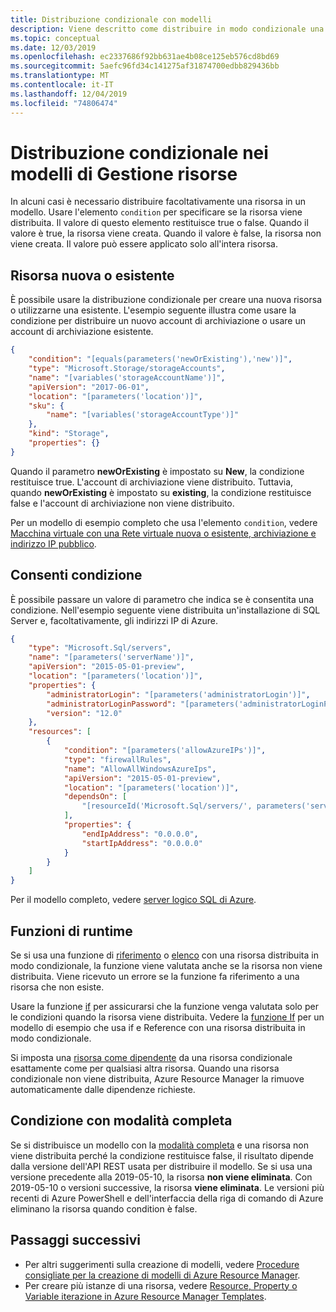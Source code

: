 ```yaml
---
title: Distribuzione condizionale con modelli
description: Viene descritto come distribuire in modo condizionale una risorsa in un modello di Azure Resource Manager.
ms.topic: conceptual
ms.date: 12/03/2019
ms.openlocfilehash: ec2337686f92bb631ae4b08ce125eb576cd8bd69
ms.sourcegitcommit: 5aefc96fd34c141275af31874700edbb829436bb
ms.translationtype: MT
ms.contentlocale: it-IT
ms.lasthandoff: 12/04/2019
ms.locfileid: "74806474"
---
```

# <a name="conditional-deployment-in-resource-manager-templates"></a>Distribuzione condizionale nei modelli di Gestione risorse

In alcuni casi è necessario distribuire facoltativamente una risorsa in un modello. Usare l'elemento `condition` per specificare se la risorsa viene distribuita. Il valore di questo elemento restituisce true o false. Quando il valore è true, la risorsa viene creata. Quando il valore è false, la risorsa non viene creata. Il valore può essere applicato solo all'intera risorsa.

## <a name="new-or-existing-resource"></a>Risorsa nuova o esistente

È possibile usare la distribuzione condizionale per creare una nuova risorsa o utilizzarne una esistente. L'esempio seguente illustra come usare la condizione per distribuire un nuovo account di archiviazione o usare un account di archiviazione esistente.

```json
{
    "condition": "[equals(parameters('newOrExisting'),'new')]",
    "type": "Microsoft.Storage/storageAccounts",
    "name": "[variables('storageAccountName')]",
    "apiVersion": "2017-06-01",
    "location": "[parameters('location')]",
    "sku": {
        "name": "[variables('storageAccountType')]"
    },
    "kind": "Storage",
    "properties": {}
}
```

Quando il parametro **newOrExisting** è impostato su **New**, la condizione restituisce true. L'account di archiviazione viene distribuito. Tuttavia, quando **newOrExisting** è impostato su **existing**, la condizione restituisce false e l'account di archiviazione non viene distribuito.

Per un modello di esempio completo che usa l'elemento `condition`, vedere [Macchina virtuale con una Rete virtuale nuova o esistente, archiviazione e indirizzo IP pubblico](https://github.com/Azure/azure-quickstart-templates/tree/master/201-vm-new-or-existing-conditions).

## <a name="allow-condition"></a>Consenti condizione

È possibile passare un valore di parametro che indica se è consentita una condizione. Nell'esempio seguente viene distribuita un'installazione di SQL Server e, facoltativamente, gli indirizzi IP di Azure.

```json
{
    "type": "Microsoft.Sql/servers",
    "name": "[parameters('serverName')]",
    "apiVersion": "2015-05-01-preview",
    "location": "[parameters('location')]",
    "properties": {
        "administratorLogin": "[parameters('administratorLogin')]",
        "administratorLoginPassword": "[parameters('administratorLoginPassword')]",
        "version": "12.0"
    },
    "resources": [
        {
            "condition": "[parameters('allowAzureIPs')]",
            "type": "firewallRules",
            "name": "AllowAllWindowsAzureIps",
            "apiVersion": "2015-05-01-preview",
            "location": "[parameters('location')]",
            "dependsOn": [
                "[resourceId('Microsoft.Sql/servers/', parameters('serverName'))]"
            ],
            "properties": {
                "endIpAddress": "0.0.0.0",
                "startIpAddress": "0.0.0.0"
            }
        }
    ]
}
```

Per il modello completo, vedere [server logico SQL di Azure](https://github.com/Azure/azure-quickstart-templates/tree/master/101-sql-logical-server).

## <a name="runtime-functions"></a>Funzioni di runtime

Se si usa una funzione di [riferimento](resource-group-template-functions-resource.md#reference) o [elenco](resource-group-template-functions-resource.md#list) con una risorsa distribuita in modo condizionale, la funzione viene valutata anche se la risorsa non viene distribuita. Viene ricevuto un errore se la funzione fa riferimento a una risorsa che non esiste.

Usare la funzione [if](resource-group-template-functions-logical.md#if) per assicurarsi che la funzione venga valutata solo per le condizioni quando la risorsa viene distribuita. Vedere la [funzione If](resource-group-template-functions-logical.md#if) per un modello di esempio che usa if e Reference con una risorsa distribuita in modo condizionale.

Si imposta una [risorsa come dipendente](resource-group-define-dependencies.md) da una risorsa condizionale esattamente come per qualsiasi altra risorsa. Quando una risorsa condizionale non viene distribuita, Azure Resource Manager la rimuove automaticamente dalle dipendenze richieste.

## <a name="condition-with-complete-mode"></a>Condizione con modalità completa

Se si distribuisce un modello con la [modalità completa](deployment-modes.md) e una risorsa non viene distribuita perché la condizione restituisce false, il risultato dipende dalla versione dell'API REST usata per distribuire il modello. Se si usa una versione precedente alla 2019-05-10, la risorsa **non viene eliminata**. Con 2019-05-10 o versioni successive, la risorsa **viene eliminata**. Le versioni più recenti di Azure PowerShell e dell'interfaccia della riga di comando di Azure eliminano la risorsa quando condition è false.

## <a name="next-steps"></a>Passaggi successivi

* Per altri suggerimenti sulla creazione di modelli, vedere [Procedure consigliate per la creazione di modelli di Azure Resource Manager](template-best-practices.md).
* Per creare più istanze di una risorsa, vedere [Resource, Property o Variable iterazione in Azure Resource Manager Templates](resource-group-create-multiple.md).
